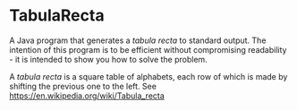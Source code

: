 # TabulaRecta
A Java program that generates a *tabula recta* to standard output.
The intention of this program is to be efficient without compromising readability - it is intended to show you how to solve the problem.

A *tabula recta* is a  square table of alphabets, each row of which is made by shifting the previous one to the left.
See https://en.wikipedia.org/wiki/Tabula_recta
